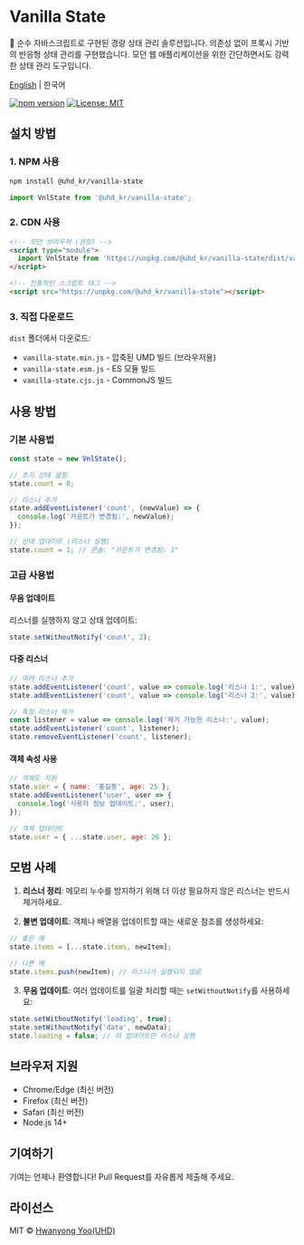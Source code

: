 # Vanilla State

🚀 순수 자바스크립트로 구현된 경량 상태 관리 솔루션입니다. 의존성 없이 프록시 기반의 반응형 상태 관리를 구현했습니다. 모던 웹 애플리케이션을 위한 간단하면서도 강력한 상태 관리 도구입니다.

[English](README.md) | 한국어

[![npm version](https://badge.fury.io/js/@uhd_kr/vanilla-state.svg)](https://badge.fury.io/js/@uhd_kr/vanilla-state)
[![License: MIT](https://img.shields.io/badge/License-MIT-yellow.svg)](https://opensource.org/licenses/MIT)

## 설치 방법

### 1. NPM 사용
```bash
npm install @uhd_kr/vanilla-state
```

```javascript
import VnlState from '@uhd_kr/vanilla-state';
```

### 2. CDN 사용
```html
<!-- 모던 브라우저 (권장) -->
<script type="module">
  import VnlState from 'https://unpkg.com/@uhd_kr/vanilla-state/dist/vanilla-state.esm.js';
</script>

<!-- 전통적인 스크립트 태그 -->
<script src="https://unpkg.com/@uhd_kr/vanilla-state"></script>
```

### 3. 직접 다운로드
`dist` 폴더에서 다운로드:
- `vanilla-state.min.js` - 압축된 UMD 빌드 (브라우저용)
- `vanilla-state.esm.js` - ES 모듈 빌드
- `vanilla-state.cjs.js` - CommonJS 빌드

## 사용 방법

### 기본 사용법
```javascript
const state = new VnlState();

// 초기 상태 설정
state.count = 0;

// 리스너 추가
state.addEventListener('count', (newValue) => {
  console.log('카운트가 변경됨:', newValue);
});

// 상태 업데이트 (리스너 실행)
state.count = 1; // 콘솔: "카운트가 변경됨: 1"
```

### 고급 사용법

#### 무음 업데이트
리스너를 실행하지 않고 상태 업데이트:
```javascript
state.setWithoutNotify('count', 2);
```

#### 다중 리스너
```javascript
// 여러 리스너 추가
state.addEventListener('count', value => console.log('리스너 1:', value));
state.addEventListener('count', value => console.log('리스너 2:', value));

// 특정 리스너 제거
const listener = value => console.log('제거 가능한 리스너:', value);
state.addEventListener('count', listener);
state.removeEventListener('count', listener);
```

#### 객체 속성 사용
```javascript
// 객체도 지원
state.user = { name: '홍길동', age: 25 };
state.addEventListener('user', user => {
  console.log('사용자 정보 업데이트:', user);
});

// 객체 업데이트
state.user = { ...state.user, age: 26 };
```

## 모범 사례

1. **리스너 정리**: 메모리 누수를 방지하기 위해 더 이상 필요하지 않은 리스너는 반드시 제거하세요.

2. **불변 업데이트**: 객체나 배열을 업데이트할 때는 새로운 참조를 생성하세요:
```javascript
// 좋은 예
state.items = [...state.items, newItem];

// 나쁜 예
state.items.push(newItem); // 리스너가 실행되지 않음
```

3. **무음 업데이트**: 여러 업데이트를 일괄 처리할 때는 `setWithoutNotify`를 사용하세요:
```javascript
state.setWithoutNotify('loading', true);
state.setWithoutNotify('data', newData);
state.loading = false; // 이 업데이트만 리스너 실행
```

## 브라우저 지원

- Chrome/Edge (최신 버전)
- Firefox (최신 버전)
- Safari (최신 버전)
- Node.js 14+

## 기여하기

기여는 언제나 환영합니다! Pull Request를 자유롭게 제출해 주세요.

## 라이선스

MIT © [Hwanyong Yoo(UHD)](https://github.com/hwanyong)